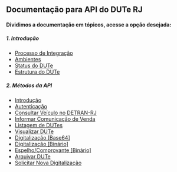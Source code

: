 ## Documentação para API do DUTe RJ

#### Dividimos a documentação em tópicos, acesse a opção desejada:

##### 1. Introdução

* [Processo de Integração](README/integracao.md)
* [Ambientes](README/ambiente.md)
* [Status do DUTe](README/status.md)
* [Estrutura do DUTe](README/dute.md)

##### 2. Métodos da API

* [Introdução](README/metodos.md)
* [Autenticação](README/metodos/autenticacao.md)
* [Consultar Veículo no DETRAN-RJ](README/metodos/veiculos.md)
* [Informar Comunicação de Venda](README/metodos/informacao/dutes_create.md)
* [Listagem de DUTes](README/metodos/dutes_index.md)
* [Visualizar DUTe](README/metodos/dutes_show.md)
* [Digitalização [Base64]](README/metodos/dutes_imagem.md)
* [Digitalização [Binário]](README/metodos/dutes_imagem_download.md)
* [Espelho/Comprovante [Binário]](README/metodos/dutes_imprimir.md)
* [Arquivar DUTe](README/metodos/registro/dutes_update.md)
* [Solicitar Nova Digitalização](README/metodos/registro/dutes_solicitar_imagem.md)
